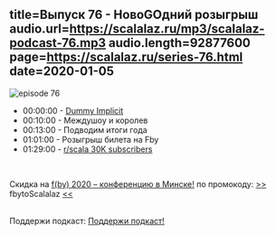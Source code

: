 title=Выпуск 76 - НовоGOдний розыгрыш
audio.url=https://scalalaz.ru/mp3/scalalaz-podcast-76.mp3
audio.length=92877600
page=https://scalalaz.ru/series-76.html
date=2020-01-05
----
![episode 76](https://scalalaz.ru/img/episode76.jpg)

* 00:00:00 - [Dummy Implicit](https://medium.com/@antoine.doeraene/how-i-discovered-the-dummyimplicit-in-scala-5b471dca42dc)
* 00:10:00 - Междушоу и королев
* 00:13:00 - Подводим итоги года
* 01:01:00 - Розыгрыш билета на Fby
* 01:29:00 - [r/scala 30K subscribers](https://www.reddit.com/r/scala/comments/efcvwv/rscala_hit_30k_subscribers_yesterday/)

<br/>

Скидка на  [f(by) 2020 – конференцию в Минске!](https://fby.dev/)
по промокоду: [>>](https://fby.dev/) fbytoScalalaz [<<](https://fby.dev/)

<br/>
Поддержи подкаст:
<a href="https://www.patreon.com/bePatron?u=8074802" data-patreon-widget-type="become-patron-button">Поддержи подкаст!</a><script async src="https://c6.
<br/>

<br/>
Вступайне в наш [Discord](https://discord.gg/RnugmrU)!
<br/>

Голоса выпуска:
[Алексей Романчук](http://github.com/13h3r),
[Григорий Помадчин](https://github.com/pomadchin),
[Евгений Токарев](https://twitter.com/strobegen),
[Алексей Фомкин](http://github.com/fomkin)

Гости:
[Олег Нижников](https://github.com/Odomontois),
[Алексей Терёхин](https://github.com/daron666)
